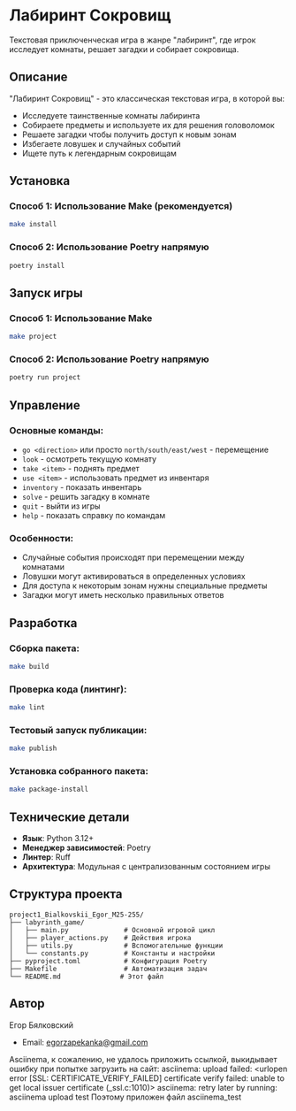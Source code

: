 # Лабиринт Сокровищ

Текстовая приключенческая игра в жанре "лабиринт", где игрок исследует комнаты, решает загадки и собирает сокровища.

## Описание

"Лабиринт Сокровищ" - это классическая текстовая игра, в которой вы:
- Исследуете таинственные комнаты лабиринта
- Собираете предметы и используете их для решения головоломок
- Решаете загадки чтобы получить доступ к новым зонам
- Избегаете ловушек и случайных событий
- Ищете путь к легендарным сокровищам

## Установка

### Способ 1: Использование Make (рекомендуется)
```bash
make install
```

### Способ 2: Использование Poetry напрямую
```bash
poetry install
```

## Запуск игры

### Способ 1: Использование Make
```bash
make project
```

### Способ 2: Использование Poetry напрямую
```bash
poetry run project
```

## Управление

### Основные команды:
- `go <direction>` или просто `north/south/east/west` - перемещение
- `look` - осмотреть текущую комнату
- `take <item>` - поднять предмет
- `use <item>` - использовать предмет из инвентаря
- `inventory` - показать инвентарь
- `solve` - решить загадку в комнате
- `quit` - выйти из игры
- `help` - показать справку по командам

### Особенности:
- Случайные события происходят при перемещении между комнатами
- Ловушки могут активироваться в определенных условиях
- Для доступа к некоторым зонам нужны специальные предметы
- Загадки могут иметь несколько правильных ответов

## Разработка

### Сборка пакета:
```bash
make build
```

### Проверка кода (линтинг):
```bash
make lint
```

### Тестовый запуск публикации:
```bash
make publish
```

### Установка собранного пакета:
```bash
make package-install
```

## Технические детали

- **Язык**: Python 3.12+
- **Менеджер зависимостей**: Poetry
- **Линтер**: Ruff
- **Архитектура**: Модульная с централизованным состоянием игры

## Структура проекта

```
project1_Bialkovskii_Egor_M25-255/
├── labyrinth_game/
│   ├── main.py              # Основной игровой цикл
│   ├── player_actions.py    # Действия игрока
│   ├── utils.py             # Вспомогательные функции
│   └── constants.py         # Константы и настройки
├── pyproject.toml           # Конфигурация Poetry
├── Makefile                 # Автоматизация задач
└── README.md               # Этот файл
```

## Автор

Егор Бялковский
- Email: egorzapekanka@gmail.com

Asciinema, к сожалению, не удалось приложить ссылкой, выкидывает ошибку при попытке загрузить на сайт:
asciinema: upload failed: <urlopen error [SSL: CERTIFICATE_VERIFY_FAILED] certificate verify failed: unable to get local issuer certificate (_ssl.c:1010)>
asciinema: retry later by running: asciinema upload test
Поэтому приложен файл asciinema_test